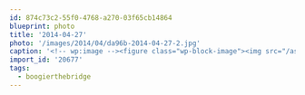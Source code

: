 ```yaml
---
id: 874c73c2-55f0-4768-a270-03f65cb14864
blueprint: photo
title: '2014-04-27'
photo: '/images/2014/04/da96b-2014-04-27-2.jpg'
caption: '<!-- wp:image --><figure class="wp-block-image"><img src="/assets/images/2014/04/da96b-2014-04-27-2.jpg" /></figure><!-- /wp:image --><!-- wp:paragraph --><p>Ready to race! #boogierthebridge</p><!-- /wp:paragraph -->'
import_id: '20677'
tags:
  - boogierthebridge
---
```

